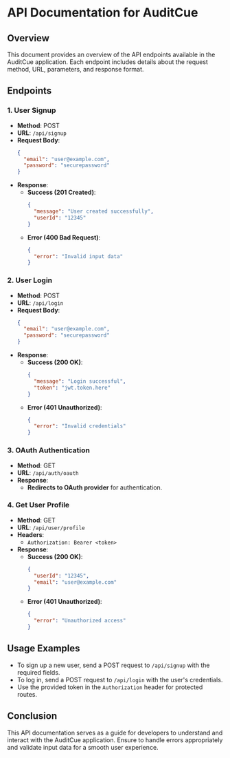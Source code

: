 # API Documentation for AuditCue

## Overview
This document provides an overview of the API endpoints available in the AuditCue application. Each endpoint includes details about the request method, URL, parameters, and response format.

## Endpoints

### 1. User Signup
- **Method**: POST
- **URL**: `/api/signup`
- **Request Body**:
  ```json
  {
    "email": "user@example.com",
    "password": "securepassword"
  }
  ```
- **Response**:
  - **Success (201 Created)**:
    ```json
    {
      "message": "User created successfully",
      "userId": "12345"
    }
    ```
  - **Error (400 Bad Request)**:
    ```json
    {
      "error": "Invalid input data"
    }
    ```

### 2. User Login
- **Method**: POST
- **URL**: `/api/login`
- **Request Body**:
  ```json
  {
    "email": "user@example.com",
    "password": "securepassword"
  }
  ```
- **Response**:
  - **Success (200 OK)**:
    ```json
    {
      "message": "Login successful",
      "token": "jwt.token.here"
    }
    ```
  - **Error (401 Unauthorized)**:
    ```json
    {
      "error": "Invalid credentials"
    }
    ```

### 3. OAuth Authentication
- **Method**: GET
- **URL**: `/api/auth/oauth`
- **Response**:
  - **Redirects to OAuth provider** for authentication.

### 4. Get User Profile
- **Method**: GET
- **URL**: `/api/user/profile`
- **Headers**:
  - `Authorization: Bearer <token>`
- **Response**:
  - **Success (200 OK)**:
    ```json
    {
      "userId": "12345",
      "email": "user@example.com"
    }
    ```
  - **Error (401 Unauthorized)**:
    ```json
    {
      "error": "Unauthorized access"
    }
    ```

## Usage Examples
- To sign up a new user, send a POST request to `/api/signup` with the required fields.
- To log in, send a POST request to `/api/login` with the user's credentials.
- Use the provided token in the `Authorization` header for protected routes.

## Conclusion
This API documentation serves as a guide for developers to understand and interact with the AuditCue application. Ensure to handle errors appropriately and validate input data for a smooth user experience.